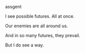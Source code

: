 assgent

I see possible futures. All at once.

Our enemies are all around us.

And in so many futures, they prevail.

But I do see a way.
